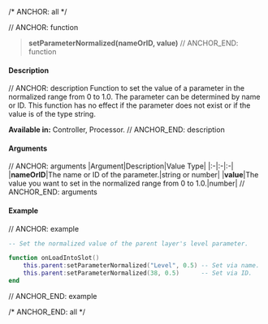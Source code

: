 /* ANCHOR: all */

// ANCHOR: function
>**setParameterNormalized(nameOrID, value)**
// ANCHOR_END: function

#### Description

// ANCHOR: description
Function to set the value of a parameter in the normalized range from 0 to 1.0. The parameter can be determined by name or ID. This function has no effect if the parameter does not exist or if the value is of the type string.

**Available in:** Controller, Processor.
// ANCHOR_END: description

#### Arguments

// ANCHOR: arguments
|Argument|Description|Value Type|
|:-|:-|:-|
|**nameOrID**|The name or ID of the parameter.|string or number|
|**value**|The value you want to set in the normalized range from 0 to 1.0.|number|
// ANCHOR_END: arguments

#### Example

// ANCHOR: example
```lua
-- Set the normalized value of the parent layer's level parameter.

function onLoadIntoSlot()
    this.parent:setParameterNormalized("Level", 0.5) -- Set via name.
    this.parent:setParameterNormalized(38, 0.5)      -- Set via ID.
end
```
// ANCHOR_END: example

/* ANCHOR_END: all */